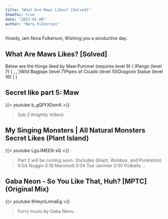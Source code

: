 ```yaml
---
title: "What Are Maws Likes? [Solved]"
ShowToc: true 
date: "2022-01-08"
author: "Nora Fulkerson" 
---
```


Howdy, iam Nora Fulkerson, Wishing you a productive day.
## What Are Maws Likes? [Solved]
 Below are the things liked by Maw:Pummel (requires level 9) ( )Pango (level 7) ( , , )Wild Bagpipe (level 7)Pipes of Cicado (level 10)Dragoon Statue (level 16) ( )

## Secret like part 5: Maw
{{< youtube b_gQfYX0smA >}}
>Sub 2 Knightly Videoz.

## My Singing Monsters | All Natural Monsters Secret Likes (Plant Island)
{{< youtube LgzJMEE9-xQ >}}
>Part 2 will be coming soon. (Includes Ghazt, Wubbox, and Punkleton) 0:04 Noggin 0:18 Mammott 0:34 Toe Jammer 0:50 Potbelly ...

## Gaba Neon - So You Like That, Huh? [MPTC] (Original Mix)
{{< youtube KHeynLnmaEg >}}
>Furry music by Gaba Neon. 

